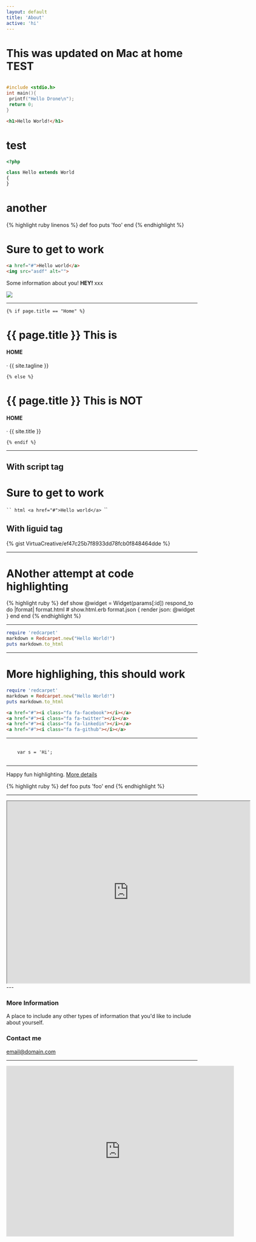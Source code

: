 ```yaml
---
layout: default
title: 'About'
active: 'hi'
---
```



# This was updated on Mac at  home **TEST**

```c

#include <stdio.h>
int main(){
 printf("Hello Drone\n");
 return 0;
}
```


```html
<h1>Hello World!</h1>
```

<h1>test</h1>

```php
<?php

class Hello extends World
{
}
```

<h1>another</h1>



{% highlight ruby linenos %}
def foo
  puts 'foo'
end
{% endhighlight %}




<h1>Sure to get to work</h1>

~~~ html
<a href="#">Hello world</a>
<img src="asdf" alt="">

~~~


Some information about you! <strong> HEY! </strong> xxx

![](https://mrmccormack.github.io/images/shrek.jpg )

---

    {% if page.title == "Home" %}
# {{ page.title }}  This is <h4>HOME</h4> &middot; {{ site.tagline }}
    {% else %}
# {{ page.title }} This is NOT <h4>HOME</h4> &middot; {{ site.title }}
    {% endif %}

---

## With script tag

<script src="https://gist.github.com/VirtuaCreative/ef47c25b7f8933dd78fcb0f848464dde.js"></script>

<h1>Sure to get to work</h1>

`​`` html
<a href="#">Hello world</a>
`​``

## With liguid tag



{% gist VirtuaCreative/ef47c25b7f8933dd78fcb0f848464dde %}

---
# ANother attempt at code highlighting

{% highlight ruby %}
def show
  @widget = Widget(params[:id])
  respond_to do |format|
    format.html # show.html.erb
    format.json { render json: @widget }
  end
end
{% endhighlight %}


---

``` ruby
require 'redcarpet'
markdown = Redcarpet.new("Hello World!")
puts markdown.to_html


```

---

# More highlighing, this should work
 
``` ruby
require 'redcarpet'
markdown = Redcarpet.new("Hello World!")
puts markdown.to_html

```


``` html
<a href="#"><i class="fa fa-facebook"></i></a>
<a href="#"><i class="fa fa-twitter"></i></a>
<a href="#"><i class="fa fa-linkedin"></i></a>
<a href="#"><i class="fa fa-github"></i></a>

```

---

<div class="highlighter-rouge">
<pre class="highlight">
  <code>
    <span class="kd">var</span> <span class="nx">s</span> <span class="o">=</span> <span class="s1">'Hi'</span><span class="p">;</span>
  </code>
</pre>
</div>


---

Happy fun highlighting. 
[More details](https://github.com/mojombo/jekyll/wiki/liquid-extensions)

{% highlight ruby %}
def foo
  puts 'foo'
end
{% endhighlight %}

---

<iframe src="https://www.google.com/maps/d/embed?mid=1ELysbd_HcyENvsuK5auBFbFpwZ0" width="640" height="480"></iframe>
---

### More Information

A place to include any other types of information that you'd like to include about yourself.

### Contact me

[email@domain.com](mailto:email@domain.com)

---
<iframe src="https://www.google.com/maps/embed?pb=!1m18!1m12!1m3!1d2648.7897440927322!2d-89.27185718378226!3d48.40298077924549!2m3!1f0!2f0!3f0!3m2!1i1024!2i768!4f13.1!3m3!1m2!1s0x4d5921d099e9d447%3A0x2fdeb4b250a8e1a8!2sConfederation+College!5e0!3m2!1sen!2sca!4v1473528846687" width="600" height="450" frameborder="0" style="border:0" allowfullscreen></iframe>
